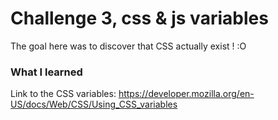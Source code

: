 # Challenge 3, css & js variables
The goal here was to discover that CSS actually exist ! :O

### What I learned
Link to the CSS variables: https://developer.mozilla.org/en-US/docs/Web/CSS/Using_CSS_variables
